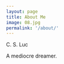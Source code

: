 ```yaml
---
layout: page
title: About Me
image: 08.jpg
permalink: '/about/'
---
```


C. S. Luc

A mediocre dreamer.

